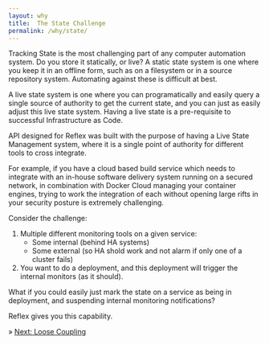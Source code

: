 ```yaml
---
layout: why
title:  The State Challenge
permalink: /why/state/
---
```


Tracking State is the most challenging part of any computer automation system.  Do you store it statically, or live?  A static state system is one where you keep it in an offline form, such as on a filesystem or in a source repository system.  Automating against these is difficult at best.

A live state system is one where you can programatically and easily query a single source of authority to get the current state, and you can just as easily adjust this live state system.  Having a live state is a pre-requisite to successful Infrastructure as Code.

API designed for Reflex was built with the purpose of having a Live State Management system, where it is a single point of authority for different tools to cross integrate. 

For example, if you have a cloud based build service which needs to integrate with an in-house software delivery system running on a secured network, in combination with Docker Cloud managing your container engines, trying to work the integration of each without opening large rifts in your security posture is extremely challenging.


Consider the challenge:

1. Multiple different monitoring tools on a given service:
    * Some internal (behind HA systems) 
    * Some external (so HA shold work and not alarm if only one of a cluster fails)
2. You want to do a deployment, and this deployment will trigger the internal monitors (as it should).

What if you could easily just mark the state on a service as being in deployment, and suspending internal monitoring notifications?

Reflex gives you this capability.

&raquo; [Next: Loose Coupling](/why/loose-coupling/)<br/>
